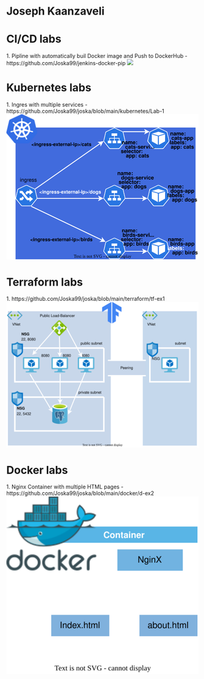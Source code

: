 # Joseph Kaanzaveli
<p align="center">
  <h1>CI/CD labs</h1>
1. Pipline with automatically buil Docker image and Push to DockerHub - https://github.com/Joska99/jenkins-docker-pip
  <img src="https://github.com/Joska99/jenkins-docker-pip/blob/main/diagram.drawio.svg">
  <h1>Kubernetes labs</h1>
1. Ingres with multiple services - https://github.com/Joska99/joska/blob/main/kubernetes/Lab-1
  <img src="https://github.com/Joska99/joska/blob/main/kubernetes/Lab-1/diagram.drawio.svg">
  <h1>Terraform labs</h1>
1. https://github.com/Joska99/joska/blob/main/terraform/tf-ex1
  <img src="https://github.com/Joska99/joska/blob/main/terraform/tf-ex1/diagram.drawio.svg">
    <h1>Docker labs</h1>
1. Nginx Container with multiple HTML pages - https://github.com/Joska99/joska/blob/main/docker/d-ex2
  <img src="https://github.com/Joska99/joska/blob/main/docker/d-ex2/diagram.drawio.svg">
</p>